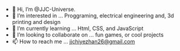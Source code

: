- 👋 Hi, I’m @JJC-Universe. 
- 👀 I’m interested in ... Proggraming, electrical engineering and, 3d printing and design
- 🌱 I’m currently learning ... Html, CSS, and JavaScript
- 💞️ I’m looking to collaborate on ... fun games, or cool projects 
- 📫 How to reach me ... jjchiyezhan26@gmail.com

<!---
JJC-Universe/JJC-Universe is a ✨ special ✨ repository because its `README.md` (this file) appears on your GitHub profile.
You can click the Preview link to take a look at your changes.
--->
